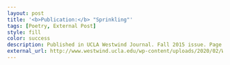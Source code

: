 ```yaml
---
layout: post
title: '<b>Publication:</b> "Sprinkling"'
tags: [Poetry, External Post]
style: fill
color: success
description: Published in UCLA Westwind Journal. Fall 2015 issue. Page 57.
external_url: http://www.westwind.ucla.edu/wp-content/uploads/2020/02/WestwindFall2015Journal.pdf
---
```

